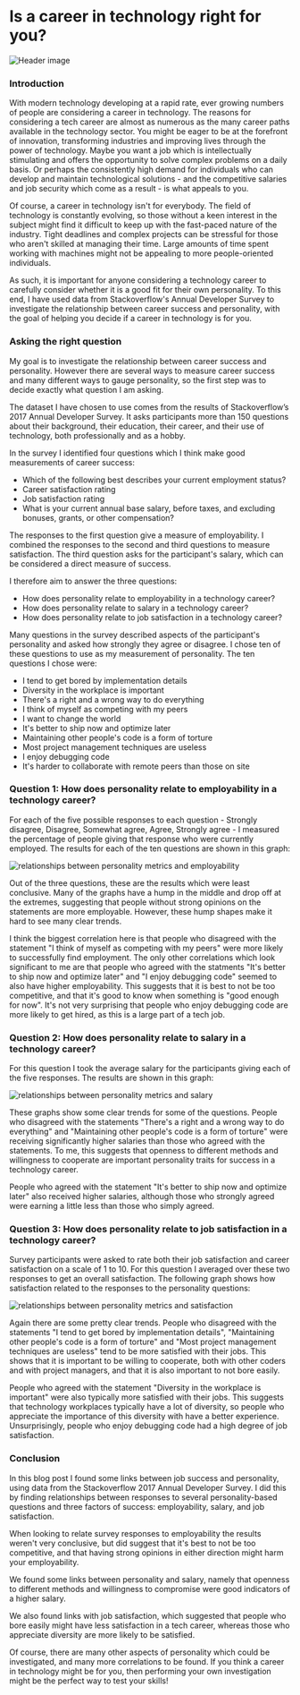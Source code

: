 # Is a career in technology right for you?

![Header image](https://github.com/peter-fenner1/stackoverflow2017/blob/main/images/technology_career.jpeg)

### Introduction

With modern technology developing at a rapid rate, ever growing numbers of people are considering a career in technology. The reasons for considering a tech career are almost as numerous as the many career paths available in the technology sector. You might be eager to be at the forefront of innovation, transforming industries and improving lives through the power of technology. Maybe you want a job which is intellectually stimulating and offers the opportunity to solve complex problems on a daily basis. Or perhaps the consistently high demand for individuals who can develop and maintain technological solutions - and the competitive salaries and job security which come as a result - is what appeals to you.

Of course, a career in technology isn't for everybody. The field of technology is constantly evolving, so those without a keen interest in the subject might find it difficult to keep up with the fast-paced nature of the industry. Tight deadlines and complex projects can be stressful for those who aren't skilled at managing their time. Large amounts of time spent working with machines might not be appealing to more people-oriented individuals.

As such, it is important for anyone considering a technology career to carefully consider whether it is a good fit for their own personality. To this end, I have used data from Stackoverflow's Annual Developer Survey to investigate the relationship between career success and personality, with the goal of helping you decide if a career in technology is for you.

### Asking the right question

My goal is to investigate the relationship between career success and personality. However there are several ways to measure career success and many different ways to gauge personality, so the first step was to decide exactly what question I am asking.

The dataset I have chosen to use comes from the results of Stackoverflow’s 2017 Annual Developer Survey. It asks participants more than 150 questions about their background, their education, their career, and their use of technology, both professionally and as a hobby.

In the survey I identified four questions which I think make good measurements of career success:

- Which of the following best describes your current employment status?
- Career satisfaction rating
- Job satisfaction rating
- What is your current annual base salary, before taxes, and excluding bonuses, grants, or other compensation?

The responses to the first question give a measure of employability. I combined the responses to the second and third questions to measure satisfaction. The third question asks for the participant's salary, which can be considered a direct measure of success.

I therefore aim to answer the three questions:

- How does personality relate to employability in a technology career?
- How does personality relate to salary in a technology career?
- How does personality relate to job satisfaction in a technology career?

Many questions in the survey described aspects of the participant's personality and asked how strongly they agree or disagree. I chose ten of these questions to use as my measurement of personality. The ten questions I chose were:

- I tend to get bored by implementation details
- Diversity in the workplace is important
- There's a right and a wrong way to do everything
- I think of myself as competing with my peers
- I want to change the world
- It's better to ship now and optimize later
- Maintaining other people's code is a form of torture
- Most project management techniques are useless
- I enjoy debugging code
- It's harder to collaborate with remote peers than those on site

### Question 1: How does personality relate to employability in a technology career?

For each of the five possible responses to each question - Strongly disagree, Disagree, Somewhat agree, Agree, Strongly agree - I measured the percentage of people giving that response who were currently employed. The results for each of the ten questions are shown in this graph:

![relationships between personality metrics and employability](https://github.com/peter-fenner1/stackoverflow2017/blob/main/images/employability_perc.png)

Out of the three questions, these are the results which were least conclusive. Many of the graphs have a hump in the middle and drop off at the extremes, suggesting that people without strong opinions on the statements are more employable. However, these hump shapes make it hard to see many clear trends.

I think the biggest correlation here is that people who disagreed with the statement "I think of myself as competing with my peers" were more likely to successfully find employment. The only other correlations which look significant to me are that people who agreed with the statments "It's better to ship now and optimize later" and "I enjoy debugging code" seemed to also have higher employability. This suggests that it is best to not be too competitive, and that it's good to know when something is "good enough for now". It's not very surprising that people who enjoy debugging code are more likely to get hired, as this is a large part of a tech job.

### Question 2: How does personality relate to salary in a technology career?

For this question I took the average salary for the participants giving each of the five responses. The results are shown in this graph:

![relationships between personality metrics and salary](https://github.com/peter-fenner1/stackoverflow2017/blob/main/images/salary.png)

These graphs show some clear trends for some of the questions. People who disagreed with the statements "There's a right and a wrong way to do everything" and "Maintaining other people's code is a form of torture" were receiving significantly higher salaries than those who agreed with the statements. To me, this suggests that openness to different methods and willingness to cooperate are important personality traits for success in a technology career.

People who agreed with the statement "It's better to ship now and optimize later" also received higher salaries, although those who strongly agreed were earning a little less than those who simply agreed.

### Question 3: How does personality relate to job satisfaction in a technology career?

Survey participants were asked to rate both their job satisfaction and career satisfaction on a scale of 1 to 10. For this question I averaged over these two responses to get an overall satisfaction. The following graph shows how satisfaction related to the responses to the personality questions:

![relationships between personality metrics and satisfaction](https://github.com/peter-fenner1/stackoverflow2017/blob/main/images/satisfaction.png)

Again there are some pretty clear trends. People who disagreed with the statements "I tend to get bored by implementation details", "Maintaining other people's code is a form of torture" and "Most project management techniques are useless" tend to be more satisfied with their jobs. This shows that it is important to be willing to cooperate, both with other coders and with project managers, and that it is also important to not bore easily.

People who agreed with the statement "Diversity in the workplace is important" were also typically more satisfied with their jobs. This suggests that technology workplaces typically have a lot of diversity, so people who appreciate the importance of this diversity with have a better experience. Unsurprisingly, people who enjoy debugging code had a high degree of job satisfaction.

### Conclusion

In this blog post I found some links between job success and personality, using data from the Stackoverflow 2017 Annual Developer Survey. I did this by finding relationships between responses to several personality-based questions and three factors of success: employability, salary, and job satisfaction.

When looking to relate survey responses to employability the results weren't very conclusive, but did suggest that it's best to not be too competitive, and that having strong opinions in either direction might harm your employability.

We found some links between personality and salary, namely that openness to different methods and willingness to compromise were good indicators of a higher salary.

We also found links with job satisfaction, which suggested that people who bore easily might have less satisfaction in a tech career, whereas those who appreciate diversity are more likely to be satisfied.

Of course, there are many other aspects of personality which could be investigated, and many more correlations to be found. If you think a career in technology might be for you, then performing your own investigation might be the perfect way to test your skills!
